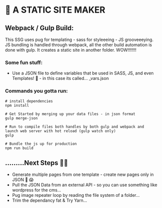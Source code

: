 # 📁  A STATIC SITE MAKER

## Webpack / Gulp Build:

This SSG uses pug for templating - sass for styleeeing - JS grooveeeying. JS bundling is handled through webpack, all the other build automation is done with gulp. It creates a static site in another folder. WOW!!!!!!!

### Some fun stuff:
-  Use a JSON file to define variables that be used in SASS, JS, and even Templates! 🔮  - in this case its called... _vars.json  

### Commands you gotta run:
    
    # install dependencies
    npm install
    
    # Get Started by merging up your data files - in json format
    gulp merge-json

    # Run to compile files both handles by both gulp and webpack and launch web server with hot reload (gulp watch only)
    gulp
    
    # Bundle the js up for production
    npm run build
    
    

## .........Next Steps 👟💭
  
- Generate multiple pages from one template - create new pages only in JSON 🤔 😱
- Pull the JSON Data from an external API - so you can use something like wordpress for the cms...
- Pug image repeater loop by reading the file system of a folder...
- Trim the dependancy fat & Try Yarn...
